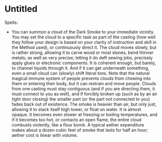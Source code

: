 # Untitled

Spells:

- You can summon a cloud of the Dark Smoke to your immediate vicinity. You may set the cloud to a specific task as part of the casting (how well they follow your design is based on your clarity of instruction and skill in the Method used), or continuously direct it. The cloud moves slowly, but is rather strong, allowing it to carve wood or most stones, bend thinner metals; as well as very precise, letting it do deft sewing jobs, precisely apply glues or electronic components. It is coherent enough, but barely, to channel liquids through it. And if it can get underneath something, even a small cloud can (slowly) shift literal tons. Note that the natural magical immune system of people prevents clouds from chewing into them or entering their body, but it can restrain and move people. Clouds from one casting must stay contiguous (and if you are directing them, it must connect to you as well), and if forcibly broken up (such as by an air tight door closing) the smaller part (or the part not connected to you) fades back out of existence. The smoke is heavier than air, but only just, allowing it to stack itself high tower, or float on water. It is almost opaque. It becomes even slower at freezing or boiling temperatures, and if it becomes too hot, or contacts an open flame, the entire cloud combusts violently, like a flour bomb. A typical aether expenditure makes about a dozen cubic feet of smoke that lasts for half an hour; aether cost is linear with volume.